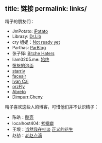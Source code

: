 title: 链接
permalink: links/
---

精子的朋友们：

* JmPotato: [iPotato](http://ipotato.me/)
* Librazy: [Dr.Lib](http://im.librazy.org/)
* cry 姐姐：[Not ready yet](http://infinnie.github.io/)
* Parthas: [ParBlog](http://blog.xparthas.com/)
* 张子怿: [Bitche Haters](http://brightsaul.me/)
* liam0205.me: [始终](http://liam0205.me/)
* [愤怒的泡面](http://powman.org/)
* [starriv](http://starriv.com)
* [faceair](http://lucy.faceair.me/)
* [Ivan Cai](http://www.ivancai.me/)
* [orzFly](http://orzfly.com/)
* [Abreto](http://blog.abreto.net/)
* [Dimpurr Cheny](http://im.dimpurr.com/)

精子喜欢这些人的博客，可惜他们并不认识精子：

* 陈皓：[酷壳](http://coolshell.cn/)
* localhost404: [考据癖](http://localhost-8080.com/)
* 王垠：[当然我在扯淡](http://www.yinwang.org/) [正义的花生](http://www.jianshu.com/users/b1dd2b2c87a8)
* 赵劼：[老赵点滴](http://blog.zhaojie.me/)
